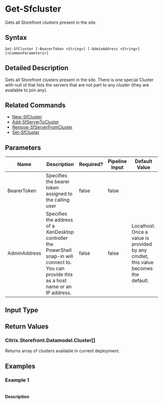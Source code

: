 ﻿
# Get-Sfcluster
Gets all Storefront clusters present in the site.
## Syntax
```
Get-SfCluster [-BearerToken <String>] [-AdminAddress <String>] [<CommonParameters>]
```
## Detailed Description
Gets all Storefront clusters present in the site. There is one special Cluster with null id that lists the servers that are not part to any cluster (they are available to join any).


## Related Commands

* [New-SfCluster](../New-SfCluster/)
* [Add-SfServerToCluster](../Add-SfServerToCluster/)
* [Remove-SfServerFromCluster](../Remove-SfServerFromCluster/)
* [Set-SfCluster](../Set-SfCluster/)
## Parameters
| Name   | Description | Required? | Pipeline Input | Default Value |
| --- | --- | --- | --- | --- |
| BearerToken | Specifies the bearer token assigned to the calling user | false | false |  |
| AdminAddress | Specifies the address of a XenDesktop controller the PowerShell snap-in will connect to. You can provide this as a host name or an IP address. | false | false | Localhost. Once a value is provided by any cmdlet, this value becomes the default. |

## Input Type

### 

## Return Values

### Citrix.Storefront.Datamodel.Cluster\[\]
Returns array of clusters available in current deployment.
## Examples

### Example 1
```

```
#### Description

